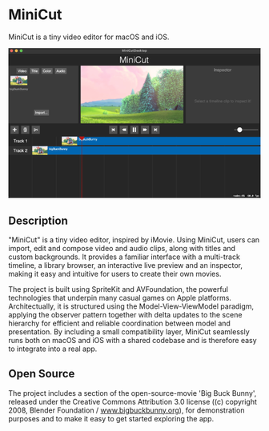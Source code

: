 # MiniCut

MiniCut is a tiny video editor for macOS and iOS.

![Screenshot](Images/screenshot.png)

## Description

"MiniCut" is a tiny video editor, inspired by iMovie. Using MiniCut, users can import, edit and compose video and audio clips, along with titles and custom backgrounds. It provides a familiar interface with a multi-track timeline, a library browser, an interactive live preview and an inspector, making it easy and intuitive for users to create their own movies.

The project is built using SpriteKit and AVFoundation, the powerful technologies that underpin many casual games on Apple platforms. Architectually, it is structured using the Model-View-ViewModel paradigm, applying the observer pattern together with delta updates to the scene hierarchy for efficient and reliable coordination between model and presentation. By including a small compatibility layer, MiniCut seamlessly runs both on macOS and iOS with a shared codebase and is therefore easy to integrate into a real app.

## Open Source

The project includes a section of the open-source-movie 'Big Buck Bunny', released under the Creative Commons Attribution 3.0 license ((c) copyright 2008, Blender Foundation / www.bigbuckbunny.org), for demonstration purposes and to make it easy to get started exploring the app.
